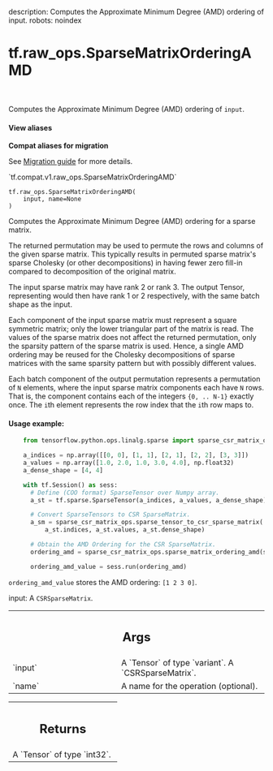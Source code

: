 description: Computes the Approximate Minimum Degree (AMD) ordering of input.
robots: noindex

# tf.raw_ops.SparseMatrixOrderingAMD

<!-- Insert buttons and diff -->

<table class="tfo-notebook-buttons tfo-api nocontent" align="left">

</table>



Computes the Approximate Minimum Degree (AMD) ordering of `input`.

<section class="expandable">
  <h4 class="showalways">View aliases</h4>
  <p>
<b>Compat aliases for migration</b>
<p>See
<a href="https://www.tensorflow.org/guide/migrate">Migration guide</a> for
more details.</p>
<p>`tf.compat.v1.raw_ops.SparseMatrixOrderingAMD`</p>
</p>
</section>

<pre class="devsite-click-to-copy prettyprint lang-py tfo-signature-link">
<code>tf.raw_ops.SparseMatrixOrderingAMD(
    input, name=None
)
</code></pre>



<!-- Placeholder for "Used in" -->

Computes the Approximate Minimum Degree (AMD) ordering for a sparse matrix.

The returned permutation may be used to permute the rows and columns of the
given sparse matrix. This typically results in permuted sparse matrix's sparse
Cholesky (or other decompositions) in having fewer zero fill-in compared to
decomposition of the original matrix.

The input sparse matrix may have rank 2 or rank 3. The output Tensor,
representing would then have rank 1 or 2 respectively, with the same batch
shape as the input.

Each component of the input sparse matrix must represent a square symmetric
matrix; only the lower triangular part of the matrix is read. The values of the
sparse matrix does not affect the returned permutation, only the sparsity
pattern of the sparse matrix is used. Hence, a single AMD ordering may be
reused for the Cholesky decompositions of sparse matrices with the same sparsity
pattern but with possibly different values.

Each batch component of the output permutation represents a permutation of `N`
elements, where the input sparse matrix components each have `N` rows. That is,
the component contains each of the integers `{0, .. N-1}` exactly once. The
`i`th element represents the row index that the `i`th row maps to.

#### Usage example:



```python
    from tensorflow.python.ops.linalg.sparse import sparse_csr_matrix_ops

    a_indices = np.array([[0, 0], [1, 1], [2, 1], [2, 2], [3, 3]])
    a_values = np.array([1.0, 2.0, 1.0, 3.0, 4.0], np.float32)
    a_dense_shape = [4, 4]

    with tf.Session() as sess:
      # Define (COO format) SparseTensor over Numpy array.
      a_st = tf.sparse.SparseTensor(a_indices, a_values, a_dense_shape)

      # Convert SparseTensors to CSR SparseMatrix.
      a_sm = sparse_csr_matrix_ops.sparse_tensor_to_csr_sparse_matrix(
          a_st.indices, a_st.values, a_st.dense_shape)

      # Obtain the AMD Ordering for the CSR SparseMatrix.
      ordering_amd = sparse_csr_matrix_ops.sparse_matrix_ordering_amd(sparse_matrix)

      ordering_amd_value = sess.run(ordering_amd)
```

`ordering_amd_value` stores the AMD ordering: `[1 2 3 0]`.

input: A `CSRSparseMatrix`.

<!-- Tabular view -->
 <table class="responsive fixed orange">
<colgroup><col width="214px"><col></colgroup>
<tr><th colspan="2"><h2 class="add-link">Args</h2></th></tr>

<tr>
<td>
`input`
</td>
<td>
A `Tensor` of type `variant`. A `CSRSparseMatrix`.
</td>
</tr><tr>
<td>
`name`
</td>
<td>
A name for the operation (optional).
</td>
</tr>
</table>



<!-- Tabular view -->
 <table class="responsive fixed orange">
<colgroup><col width="214px"><col></colgroup>
<tr><th colspan="2"><h2 class="add-link">Returns</h2></th></tr>
<tr class="alt">
<td colspan="2">
A `Tensor` of type `int32`.
</td>
</tr>

</table>

